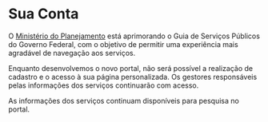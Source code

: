 Sua Conta
====

O [Ministério do Planejamento][MP] está aprimorando o Guia de Serviços Públicos do Governo Federal, com o objetivo de
permitir uma experiência mais agradável de navegação aos serviços.

Enquanto desenvolvemos o novo portal, não será possível a realização de cadastro e o acesso à sua página personalizada.
Os gestores responsáveis pelas informações dos serviços continuarão com acesso.

As informações dos serviços continuam disponíveis para pesquisa no portal.

[MP]:/orgao/ministerio-do-planejamento-orcamento-e-gestao-mpog